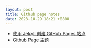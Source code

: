 ```yaml
---
layout: post
title: Github page notes
date: 2023-10-29 18:21 +0800
---
```


- [使用 Jekyll 创建 GitHub Pages 站点](https://docs.github.com/zh/pages/setting-up-a-github-pages-site-with-jekyll/creating-a-github-pages-site-with-jekyll)
- [Github Page 主题](https://pages.github.com/themes)
